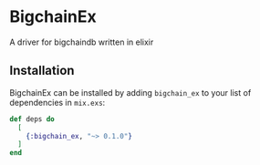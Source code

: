 # BigchainEx

A driver for bigchaindb written in elixir

## Installation

BigchainEx can be installed
by adding `bigchain_ex` to your list of dependencies in `mix.exs`:

```elixir
def deps do
  [
    {:bigchain_ex, "~> 0.1.0"}
  ]
end
```


